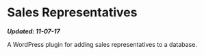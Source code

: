 # Sales Representatives #

***Updated: 11-07-17***

A WordPress plugin for adding sales representatives to a database.
